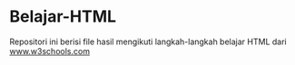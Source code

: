 # Belajar-HTML
Repositori ini berisi file hasil mengikuti langkah-langkah belajar HTML dari www.w3schools.com